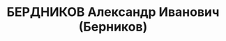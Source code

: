 ---
title: БЕРДНИКОВ Александр Иванович (Берников)
description: "родился в 1883 - умер в 1959, в 1905 - 1920 член Союза социалистов-революционеров-максималистов,\
  \ с 1920 член РКП(б) \n  Послужной список \n  1906  арестован \n  1918 - 1920  кандидат\
  \ в члены, член ВЦИК \n  22.6.1923 - 2.1924  заместитель заведующего Агитационно-пропагандистским\
  \ отделом ЦК РКП(б) \n  6.1923 - 2.1924  заведующий Подотделом печати Агитационно-пропагандистского\
  \ отдела ЦК РКП(б) \n    в Редакционно-издательском подотделе ВЦИК \n  7.1923 -\
  \ 9.1924  член коллегии Главного управления по делам литературы и издательств Народного\
  \ комиссариата просвещения РСФСР \n  03.09.1924  заместитель заведующего Отделом\
  \ печати ЦК РКП(б) \n  1924  заместитель заведующего Государственным издательством \
  \ \n  1925 -   председатель Всесоюзного комитета по делам печати  \n    член Института\
  \ советского строительства  \n  4.1927 -   заведующий Культурным отделом Радиопередачи "
---